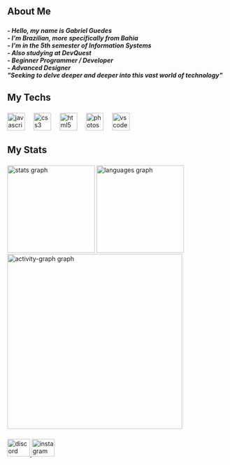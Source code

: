 <h2 align="left">About Me</h2>

###

<h5 align="left">- Hello, my name is Gabriel Guedes<br>- I'm Brazilian, more specifically from Bahia<br>- I'm in the 5th semester of Information Systems<br>- Also studying at DevQuest<br>- Beginner Programmer / Developer<br>- Advanced Designer<br>"Seeking to delve deeper and deeper into this vast world of technology"</h5>

###

<h2 align="left">My Techs</h2>

###

<div align="left">
  <img src="https://skillicons.dev/icons?i=js" height="40" alt="javascript logo"  />
  <img width="12" />
  <img src="https://skillicons.dev/icons?i=css" height="40" alt="css3 logo"  />
  <img width="12" />
  <img src="https://skillicons.dev/icons?i=html" height="40" alt="html5 logo"  />
  <img width="12" />
  <img src="https://cdn.simpleicons.org/adobephotoshop/31A8FF" height="40" alt="photoshop logo"  />
  <img width="12" />
  <img src="https://skillicons.dev/icons?i=vscode" height="40" alt="vscode logo"  />
</div>

###

<h2 align="left">My Stats</h2>

###

<div align="left">
  <img src="https://github-readme-stats.vercel.app/api?username=iamguedespro&hide_title=false&hide_rank=false&show_icons=false&include_all_commits=true&count_private=true&disable_animations=false&theme=radical&locale=en&hide_border=false&order=1" height="200" alt="stats graph"  />
  <img src="https://github-readme-stats.vercel.app/api/top-langs?username=iamguedespro&locale=en&hide_title=true&layout=compact&card_width=320&langs_count=5&theme=radical&hide_border=false&order=2" height="200" alt="languages graph"  />
  <img src="https://github-readme-activity-graph.vercel.app/graph?username=iamguedespro&radius=16&theme=redical&area=true&order=5" height="400" alt="activity-graph graph"  />
</div>

###

<div align="left">
  <a href="https://discord.gg/bGbetwTxae" target="_blank">
    <img src="https://raw.githubusercontent.com/maurodesouza/profile-readme-generator/master/src/assets/icons/social/discord/default.svg" width="52" height="40" alt="discord logo"  />
  </a>
  <a href="https://www.instagram.com/imguedes/" target="_blank">
    <img src="https://raw.githubusercontent.com/maurodesouza/profile-readme-generator/master/src/assets/icons/social/instagram/default.svg" width="52" height="40" alt="instagram logo"  />
  </a>
</div>

###
